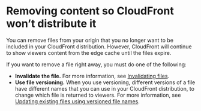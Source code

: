 # Removing content so CloudFront won’t distribute it<a name="RemovingObjects"></a>

You can remove files from your origin that you no longer want to be included in your CloudFront distribution\. However, CloudFront will continue to show viewers content from the edge cache until the files expire\. 

If you want to remove a file right away, you must do one of the following:
+ **Invalidate the file\.** For more information, see [Invalidating files](Invalidation.md)\.
+ **Use file versioning\.** When you use versioning, different versions of a file have different names that you can use in your CloudFront distribution, to change which file is returned to viewers\. For more information, see [Updating existing files using versioned file names](UpdatingExistingObjects.md#ReplacingObjects)\.